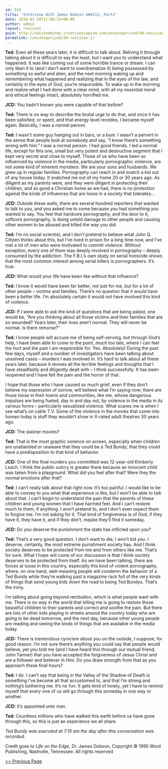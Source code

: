 ```yaml
---
id: 534
title: 'Interview With James Dobson &#8211; Part2'
date: 2010-01-28T12:08:53+00:00
author: admin
layout: revision
guid: http://twistedminds.creativescapism.com/uncategorized/49-revision-2/
permalink: /uncategorized/49-revision-2/
---
```

<p class="dropcap-first">
  <strong> Ted:</strong> Even all these years later, it is difficult to talk about. Reliving it through talking about it is difficult to say the least, but I want you to understand what happened. It was like coming out of some horrible trance or dream. I can only liken it to (and I don’t want to overdramatize it) being possessed by something so awful and alien, and the next morning waking up and remembering what happened and realizing that in the eyes of the law, and certainly in the eyes of God, you’re responsible. To wake up in the morning and realize what I had done with a clear mind, with all my essential moral and ethical feelings intact, absolutely horrified me.
</p>

**JCD:** You hadn’t known you were capable of that before?

**Ted:** There is no way to describe the brutal urge to do that, and once it has been satisfied, or spent, and that energy level recedes, I became myself again. Basically, I was a normal person.

**Ted:** I wasn’t some guy hanging out in bars, or a bum. I wasn’t a pervert in the sense that people look at somebody and say, “I know there’s something wrong with him.” I was a normal person. I had good friends. I led a normal life, except for this one, small but very potent and destructive segment that I kept very secret and close to myself. Those of us who have been so influenced by violence in the media, particularly pornographic violence, are not some kind of inherent monsters. We are your sons and husbands. We grew up in regular families. Pornography can reach in and snatch a kid out of any house today. It snatched me out of my home 20 or 30 years ago. As diligent as my parents were, and they were diligent in protecting their children, and as good a Christian home as we had, there is no protection against the kinds of influences that are loose in a society that tolerates&#8230;

**JCD:** Outside these walls, there are several hundred reporters that wanted to talk to you, and you asked me to come because you had something you wanted to say. You feel that hardcore pornography, and the door to it, softcore pornography, is doing untold damage to other people and causing other women to be abused and killed the way you did.

**Ted:** I’m no social scientist, and I don’t pretend to believe what John Q. Citizen thinks about this, but I’ve lived in prison for a long time now, and I’ve met a lot of men who were motivated to commit violence. Without exception, every one of them was deeply involved in pornography &#8211; deeply consumed by the addiction. The F.B.I.’s own study on serial homicide shows that the most common interest among serial killers is pornographers. It’s true.

**JCD:** What would your life have been like without that influence?

**Ted:** I know it would have been far better, not just for me, but for a lot of other people &#8211; victims and families. There’s no question that it would have been a better life. I’m absolutely certain it would not have involved this kind of violence.

**JCD:** If I were able to ask the kind of questions that are being asked, one would be, “Are you thinking about all those victims and their families that are so wounded? Years later, their lives aren’t normal. They will never be normal. Is there remorse?”

**Ted:** I know people will accuse me of being self-serving, but through God’s help, I have been able to come to the point, much too late, where I can feel the hurt and the pain I am responsible for. Yes. Absolutely! During the past few days, myself and a number of investigators have been talking about unsolved cases &#8211; murders I was involved in. It’s hard to talk about all these years later, because it revives all the terrible feelings and thoughts that I have steadfastly and diligently dealt with &#8211; I think successfully. It has been reopened and I have felt the pain and the horror of that.

I hope that those who I have caused so much grief, even if they don’t believe my expression of sorrow, will believe what I’m saying now; there are those loose in their towns and communities, like me, whose dangerous impulses are being fueled, day in and day out, by violence in the media in its various forms &#8211; particularly sexualized violence. What scares me is when I see what’s on cable T.V. Some of the violence in the movies that come into homes today is stuff they wouldn’t show in X-rated adult theatres 30 years ago.

**JCD:** The slasher movies?

**Ted:** That is the most graphic violence on screen, especially when children are unattended or unaware that they could be a Ted Bundy; that they could have a predisposition to that kind of behavior.

**JCD:** One of the final murders you committed was 12-year-old Kimberly Leach. I think the public outcry is greater there because an innocent child was taken from a playground. What did you feel after that? Were they the normal emotions after that?

**Ted:** I can’t really talk about that right now. It’s too painful. I would like to be able to convey to you what that experience is like, but I won’t be able to talk about that. I can’t begin to understand the pain that the parents of these children and young women that I have harmed feel. And I can’t restore much to them, if anything. I won’t pretend to, and I don’t even expect them to forgive me. I’m not asking for it. That kind of forgiveness is of God; if they have it, they have it, and if they don’t, maybe they’ll find it someday.

**JCD:** Do you deserve the punishment the state has inflicted upon you?

**Ted:** That’s a very good question. I don’t want to die; I won’t kid you. I deserve, certainly, the most extreme punishment society has. And I think society deserves to be protected from me and from others like me. That’s for sure. What I hope will come of our discussion is that I think society deserves to be protected from itself. As we have been talking, there are forces at loose in this country, especially this kind of violent pornography, where, on one hand, well-meaning people will condemn the behavior of a Ted Bundy while they’re walking past a magazine rack full of the very kinds of things that send young kids down the road to being Ted Bundys. That’s the irony.

I’m talking about going beyond retribution, which is what people want with me. There is no way in the world that killing me is going to restore those beautiful children to their parents and correct and soothe the pain. But there are lots of other kids playing in streets around the country today who are going to be dead tomorrow, and the next day, because other young people are reading and seeing the kinds of things that are available in the media today.

**JCD:** There is tremendous cynicism about you on the outside, I suppose, for good reason. I’m not sure there’s anything you could say that people would believe, yet you told me (and I have heard this through our mutual friend, John Tanner) that you have accepted the forgiveness of Jesus Christ and are a follower and believer in Him. Do you draw strength from that as you approach these final hours?

**Ted:** I do. I can’t say that being in the Valley of the Shadow of Death is something I’ve become all that accustomed to, and that I’m strong and nothing’s bothering me. It’s no fun. It gets kind of lonely, yet I have to remind myself that every one of us will go through this someday in one way or another.

**JCD:** It’s appointed unto man.

**Ted:** Countless millions who have walked this earth before us have gone through this, so this is just an experience we all share.

_Ted Bundy was executed at 7:15 am the day after this conversation was recorded._

Credit goes to _Life on the Edge_, Dr. James Dobson, Copyright © 1995 Word Publishing, Nashville, Tennessee. All rights reserved 

<p style="text-align: left;">
  <a href="/serial-killers/TB-miscellaneous/" title="Ted Bundy final interview, part 1"><< Previous Page</a>
</p>